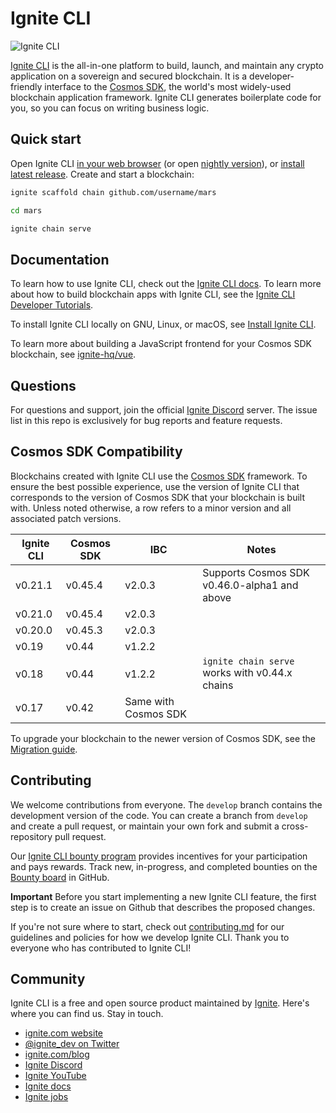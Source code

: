 # Ignite CLI

![Ignite CLI](./assets/ignite-cli.png)

[Ignite CLI](https://ignite.com/cli) is the all-in-one platform to build, launch, and maintain any crypto application on a sovereign and secured blockchain. It is a developer-friendly interface to the [Cosmos SDK](https://github.com/cosmos/cosmos-sdk), the world's most widely-used blockchain application framework. Ignite CLI generates boilerplate code for you, so you can focus on writing business logic.

## Quick start

Open Ignite CLI [in your web browser](https://gitpod.io/#https://github.com/ignite-hq/cli/tree/master) (or open [nightly version](https://gitpod.io/#https://github.com/ignite-hq/cli/)), or [install latest release](https://docs.ignite.com/guide/install.html). Create and start a blockchain:

```bash
ignite scaffold chain github.com/username/mars

cd mars

ignite chain serve
```

## Documentation

To learn how to use Ignite CLI, check out the [Ignite CLI docs](https://docs.ignite.com). To learn more about how to build blockchain apps with Ignite CLI, see the [Ignite CLI Developer Tutorials](https://docs.ignite.com/guide/). 

To install Ignite CLI locally on GNU, Linux, or macOS, see [Install Ignite CLI](https://docs.ignite.com/guide/install.html).

To learn more about building a JavaScript frontend for your Cosmos SDK blockchain, see [ignite-hq/vue](https://github.com/ignite-hq/vue).

## Questions

For questions and support, join the official [Ignite Discord](https://discord.gg/ignite) server. The issue list in this repo is exclusively for bug reports and feature requests.

## Cosmos SDK Compatibility

Blockchains created with Ignite CLI use the [Cosmos SDK](https://github.com/cosmos/cosmos-sdk/) framework. To ensure the best possible experience, use the version of Ignite CLI that corresponds to the version of Cosmos SDK that your blockchain is built with. Unless noted otherwise, a row refers to a minor version and all associated patch versions.

| Ignite CLI | Cosmos SDK | IBC                  | Notes |
| -------- | ---------- | -------------------- | ------------------------------------------------ |
| v0.21.1  | v0.45.4    | v2.0.3               | Supports Cosmos SDK v0.46.0-alpha1 and above |
| v0.21.0  | v0.45.4    | v2.0.3               | |
| v0.20.0  | v0.45.3    | v2.0.3              | |
| v0.19    | v0.44      | v1.2.2               | |
| v0.18    | v0.44      | v1.2.2               | `ignite chain serve` works with v0.44.x chains |
| v0.17    | v0.42      | Same with Cosmos SDK | |

To upgrade your blockchain to the newer version of Cosmos SDK, see the [Migration guide](https://docs.ignite.com/migration/).

## Contributing

We welcome contributions from everyone. The `develop` branch contains the development version of the code. You can create a branch from `develop` and create a pull request, or maintain your own fork and submit a cross-repository pull request.

Our [Ignite CLI bounty program](docs/bounty/index.md) provides incentives for your participation and pays rewards. Track new, in-progress, and completed bounties on the [Bounty board](https://github.com/ignite-hq/cli/projects/5) in GitHub.

**Important** Before you start implementing a new Ignite CLI feature, the first step is to create an issue on Github that describes the proposed changes.

If you're not sure where to start, check out [contributing.md](contributing.md) for our guidelines and policies for how we develop Ignite CLI. Thank you to everyone who has contributed to Ignite CLI!

## Community

Ignite CLI is a free and open source product maintained by [Ignite](https://ignite.com). Here's where you can find us. Stay in touch.

- [ignite.com website](https://ignite.com)
- [@ignite_dev on Twitter](https://twitter.com/ignite_dev)
- [ignite.com/blog](https://ignite.com/blog/)
- [Ignite Discord](https://discord.com/invite/ignite)
- [Ignite YouTube](https://www.youtube.com/channel/ignitehq)
- [Ignite docs](https://docs.ignite.com/)
- [Ignite jobs](https://ignite.com/careers)
